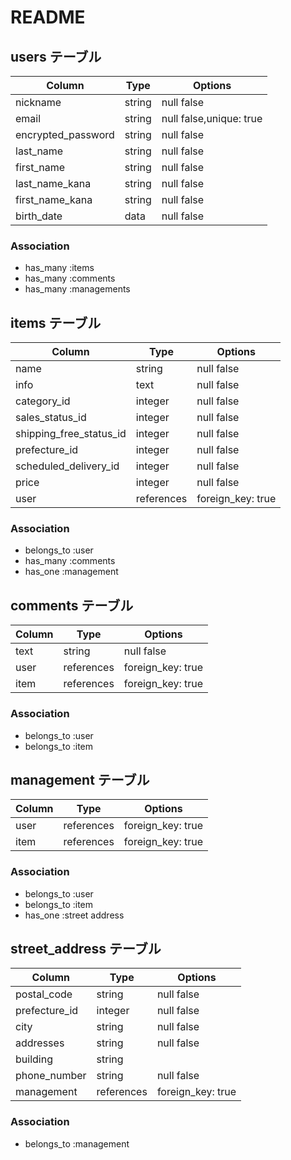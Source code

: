 # README

## users テーブル

| Column             | Type    | Options                 |
| ------------------ | ------- | ----------------------- |
| nickname           | string  | null false              |
| email              | string  | null false,unique: true |
| encrypted_password | string  | null false              |
| last_name          | string  | null false              |
| first_name         | string  | null false              |
| last_name_kana     | string  | null false              |
| first_name_kana    | string  | null false              |
| birth_date         | data    | null false              |


### Association

- has_many :items
- has_many :comments
- has_many :managements

## items テーブル

| Column                  | Type          | Options           |
| ----------------------- | ------------- | ----------------- |
| name                    | string        | null false        |
| info                    | text          | null false        |
| category_id             | integer       | null false        |
| sales_status_id         | integer       | null false        |
| shipping_free_status_id | integer       | null false        |
| prefecture_id           | integer       | null false        |
| scheduled_delivery_id   | integer       | null false        |
| price                   | integer       | null false        |
| user                    | references    | foreign_key: true |

### Association

- belongs_to :user
- has_many :comments
- has_one  :management

## comments テーブル

| Column       | Type          | Options           |
| ------------ | ------------- | ----------------- |
| text         | string        | null false        |
| user         | references    | foreign_key: true |
| item         | references    | foreign_key: true |

### Association

- belongs_to :user
- belongs_to :item

## management テーブル

| Column      | Type       | Options           |
| ----------- | ---------- | ----------------- |
| user        | references | foreign_key: true |
| item        | references | foreign_key: true |

### Association
- belongs_to :user
- belongs_to :item
- has_one :street address

## street_address テーブル

| Column            | Type       | Options          |
| ----------------- | ---------- | ---------------- |
| postal_code       | string     | null false       |
| prefecture_id     | integer    | null false       |
| city              | string     | null false       |
| addresses         | string     | null false       |
| building          | string     |                  |
| phone_number      | string     | null false       |
| management        | references | foreign_key: true|



### Association

- belongs_to :management
